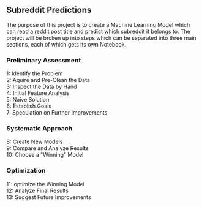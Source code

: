 ## Subreddit Predictions
The purpose of this project is to create a Machine Learning Model which can read a reddit post title and predict which subreddit it belongs to. 
The project will be broken up into steps which can be separated into three main sections, each of which gets its own Notebook.

### Preliminary Assessment
1: Identify the Problem      
2: Aquire and Pre-Clean the Data     
3: Inspect the Data by Hand          
4: Initial Feature Analysis      
5: Naive Solution      
6: Establish Goals     
7: Speculation on Further Improvements     

### Systematic Approach
8: Create New Models     
9: Compare and Analyze Results     
10: Choose a "Winning" Model

### Optimization
11: optimize the Winning Model     
12: Analyze Final Results     
13: Suggest Future Improvements
